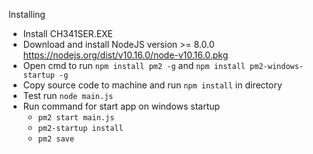 Installing
- Install CH341SER.EXE
- Download and install NodeJS version >= 8.0.0 https://nodejs.org/dist/v10.16.0/node-v10.16.0.pkg
- Open cmd to run  `npm install pm2 -g` and `npm install pm2-windows-startup -g`
- Copy source code to machine and run  `npm install` in directory 
- Test run `node main.js`
- Run command for start app on windows startup
	- `pm2 start main.js`
	- `pm2-startup install`
	- `pm2 save`
